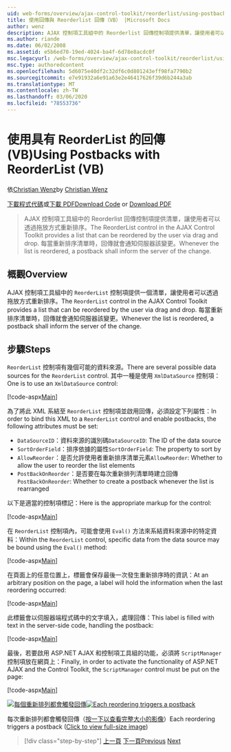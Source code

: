 ```yaml
---
uid: web-forms/overview/ajax-control-toolkit/reorderlist/using-postbacks-with-reorderlist-vb
title: 使用回傳與 Reorderlist 回傳（VB） |Microsoft Docs
author: wenz
description: AJAX 控制項工具組中的 Reorderlist 回傳控制項提供清單，讓使用者可以透過拖放方式重新排序。 每當重新排列清單時，就會有 po 。
ms.author: riande
ms.date: 06/02/2008
ms.assetid: e5b6ed70-19ed-4024-ba4f-6d78e8acdc0f
msc.legacyurl: /web-forms/overview/ajax-control-toolkit/reorderlist/using-postbacks-with-reorderlist-vb
msc.type: authoredcontent
ms.openlocfilehash: 5d6075e40df2c32df6c0d801243eff98fa7790b2
ms.sourcegitcommit: e7e91932a6e91a63e2e46417626f39d6b244a3ab
ms.translationtype: MT
ms.contentlocale: zh-TW
ms.lasthandoff: 03/06/2020
ms.locfileid: "78553736"
---
```

# <a name="using-postbacks-with-reorderlist-vb"></a><span data-ttu-id="50751-104">使用具有 ReorderList 的回傳 (VB)</span><span class="sxs-lookup"><span data-stu-id="50751-104">Using Postbacks with ReorderList (VB)</span></span>

<span data-ttu-id="50751-105">依[Christian Wenz](https://github.com/wenz)</span><span class="sxs-lookup"><span data-stu-id="50751-105">by [Christian Wenz](https://github.com/wenz)</span></span>

<span data-ttu-id="50751-106">[下載程式代碼](https://download.microsoft.com/download/9/3/f/93f8daea-bebd-4821-833b-95205389c7d0/ReorderList4.vb.zip)或[下載 PDF](https://download.microsoft.com/download/2/d/c/2dc10e34-6983-41d4-9c08-f78f5387d32b/reorderlist4VB.pdf)</span><span class="sxs-lookup"><span data-stu-id="50751-106">[Download Code](https://download.microsoft.com/download/9/3/f/93f8daea-bebd-4821-833b-95205389c7d0/ReorderList4.vb.zip) or [Download PDF](https://download.microsoft.com/download/2/d/c/2dc10e34-6983-41d4-9c08-f78f5387d32b/reorderlist4VB.pdf)</span></span>

> <span data-ttu-id="50751-107">AJAX 控制項工具組中的 Reorderlist 回傳控制項提供清單，讓使用者可以透過拖放方式重新排序。</span><span class="sxs-lookup"><span data-stu-id="50751-107">The ReorderList control in the AJAX Control Toolkit provides a list that can be reordered by the user via drag and drop.</span></span> <span data-ttu-id="50751-108">每當重新排序清單時，回傳就會通知伺服器該變更。</span><span class="sxs-lookup"><span data-stu-id="50751-108">Whenever the list is reordered, a postback shall inform the server of the change.</span></span>

## <a name="overview"></a><span data-ttu-id="50751-109">概觀</span><span class="sxs-lookup"><span data-stu-id="50751-109">Overview</span></span>

<span data-ttu-id="50751-110">AJAX 控制項工具組中的 `ReorderList` 控制項提供一個清單，讓使用者可以透過拖放方式重新排序。</span><span class="sxs-lookup"><span data-stu-id="50751-110">The `ReorderList` control in the AJAX Control Toolkit provides a list that can be reordered by the user via drag and drop.</span></span> <span data-ttu-id="50751-111">每當重新排序清單時，回傳就會通知伺服器該變更。</span><span class="sxs-lookup"><span data-stu-id="50751-111">Whenever the list is reordered, a postback shall inform the server of the change.</span></span>

## <a name="steps"></a><span data-ttu-id="50751-112">步驟</span><span class="sxs-lookup"><span data-stu-id="50751-112">Steps</span></span>

<span data-ttu-id="50751-113">`ReorderList` 控制項有幾個可能的資料來源。</span><span class="sxs-lookup"><span data-stu-id="50751-113">There are several possible data sources for the `ReorderList` control.</span></span> <span data-ttu-id="50751-114">其中一種是使用 `XmlDataSource` 控制項：</span><span class="sxs-lookup"><span data-stu-id="50751-114">One is to use an `XmlDataSource` control:</span></span>

[!code-aspx[Main](using-postbacks-with-reorderlist-vb/samples/sample1.aspx)]

<span data-ttu-id="50751-115">為了將此 XML 系結至 `ReorderList` 控制項並啟用回傳，必須設定下列屬性：</span><span class="sxs-lookup"><span data-stu-id="50751-115">In order to bind this XML to a `ReorderList` control and enable postbacks, the following attributes must be set:</span></span>

- <span data-ttu-id="50751-116">`DataSourceID`：資料來源的識別碼</span><span class="sxs-lookup"><span data-stu-id="50751-116">`DataSourceID`: The ID of the data source</span></span>
- <span data-ttu-id="50751-117">`SortOrderField`：排序依據的屬性</span><span class="sxs-lookup"><span data-stu-id="50751-117">`SortOrderField`: The property to sort by</span></span>
- <span data-ttu-id="50751-118">`AllowReorder`：是否允許使用者重新排序清單元素</span><span class="sxs-lookup"><span data-stu-id="50751-118">`AllowReorder`: Whether to allow the user to reorder the list elements</span></span>
- <span data-ttu-id="50751-119">`PostBackOnReorder`：是否要在每次重新排列清單時建立回傳</span><span class="sxs-lookup"><span data-stu-id="50751-119">`PostBackOnReorder`: Whether to create a postback whenever the list is rearranged</span></span>

<span data-ttu-id="50751-120">以下是適當的控制項標記：</span><span class="sxs-lookup"><span data-stu-id="50751-120">Here is the appropriate markup for the control:</span></span>

[!code-aspx[Main](using-postbacks-with-reorderlist-vb/samples/sample2.aspx)]

<span data-ttu-id="50751-121">在 `ReorderList` 控制項內，可能會使用 `Eval()` 方法來系結資料來源中的特定資料：</span><span class="sxs-lookup"><span data-stu-id="50751-121">Within the `ReorderList` control, specific data from the data source may be bound using the `Eval()` method:</span></span>

[!code-aspx[Main](using-postbacks-with-reorderlist-vb/samples/sample3.aspx)]

<span data-ttu-id="50751-122">在頁面上的任意位置上，標籤會保存最後一次發生重新排序時的資訊：</span><span class="sxs-lookup"><span data-stu-id="50751-122">At an arbitrary position on the page, a label will hold the information when the last reordering occurred:</span></span>

[!code-aspx[Main](using-postbacks-with-reorderlist-vb/samples/sample4.aspx)]

<span data-ttu-id="50751-123">此標籤會以伺服器端程式碼中的文字填入，處理回傳：</span><span class="sxs-lookup"><span data-stu-id="50751-123">This label is filled with text in the server-side code, handling the postback:</span></span>

[!code-aspx[Main](using-postbacks-with-reorderlist-vb/samples/sample5.aspx)]

<span data-ttu-id="50751-124">最後，若要啟用 ASP.NET AJAX 和控制項工具組的功能，必須將 `ScriptManager` 控制項放在網頁上：</span><span class="sxs-lookup"><span data-stu-id="50751-124">Finally, in order to activate the functionality of ASP.NET AJAX and the Control Toolkit, the `ScriptManager` control must be put on the page:</span></span>

[!code-aspx[Main](using-postbacks-with-reorderlist-vb/samples/sample6.aspx)]

<span data-ttu-id="50751-125">[![每個重新排列都會觸發回傳](using-postbacks-with-reorderlist-vb/_static/image2.png)](using-postbacks-with-reorderlist-vb/_static/image1.png)</span><span class="sxs-lookup"><span data-stu-id="50751-125">[![Each reordering triggers a postback](using-postbacks-with-reorderlist-vb/_static/image2.png)](using-postbacks-with-reorderlist-vb/_static/image1.png)</span></span>

<span data-ttu-id="50751-126">每次重新排列都會觸發回傳（[按一下以查看完整大小的影像](using-postbacks-with-reorderlist-vb/_static/image3.png)）</span><span class="sxs-lookup"><span data-stu-id="50751-126">Each reordering triggers a postback ([Click to view full-size image](using-postbacks-with-reorderlist-vb/_static/image3.png))</span></span>

> [!div class="step-by-step"]
> <span data-ttu-id="50751-127">[上一頁](drag-and-drop-via-reorderlist-cs.md)
> [下一頁](drag-and-drop-via-reorderlist-vb.md)</span><span class="sxs-lookup"><span data-stu-id="50751-127">[Previous](drag-and-drop-via-reorderlist-cs.md)
[Next](drag-and-drop-via-reorderlist-vb.md)</span></span>
